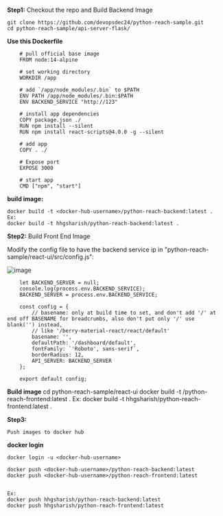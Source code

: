 
**Step1:** Checkout the repo and Build Backend Image

    git clone https://github.com/devopsdec24/python-reach-sample.git
    cd python-reach-sample/api-server-flask/


**Use this Dockerfile**

        # pull official base image
        FROM node:14-alpine
    
        # set working directory
        WORKDIR /app
        
        # add `/app/node_modules/.bin` to $PATH
        ENV PATH /app/node_modules/.bin:$PATH
        ENV BACKEND_SERVICE "http://123"
        
        # install app dependencies
        COPY package.json ./
        RUN npm install --silent
        RUN npm install react-scripts@4.0.0 -g --silent
        
        # add app
        COPY . ./
        
        # Expose port
        EXPOSE 3000
        
        # start app
        CMD ["npm", "start"]


**build image:**
    
    docker build -t <docker-hub-username>/python-reach-backend:latest . 
    Ex: 
    docker build -t hhgsharish/python-reach-backend:latest . 

**Step2:** Build Front End Image

Modify the config file  to have the backend service ip in "python-reach-sample/react-ui/src/config.js":

![image](https://github.com/user-attachments/assets/87414b9a-bddc-4491-8458-f725c7f842c3)

        let BACKEND_SERVER = null;
        console.log(process.env.BACKEND_SERVICE);
        BACKEND_SERVER = process.env.BACKEND_SERVICE;
        
        const config = {
            // basename: only at build time to set, and don't add '/' at end off BASENAME for breadcrumbs, also don't put only '/' use blank('') instead,
            // like '/berry-material-react/react/default'
            basename: '',
            defaultPath: '/dashboard/default',
            fontFamily: `'Roboto', sans-serif`,
            borderRadius: 12,
            API_SERVER: BACKEND_SERVER
        };

        export default config;

**Build image**
    cd python-reach-sample/react-ui
    docker build -t <docker-hub-username>/python-reach-frontend:latest . 
    Ex: 
    docker build -t hhgsharish/python-reach-frontend:latest . 
    
**Step3:** 
    
    Push images to docker hub

**docker login**
    
    docker login -u <docker-hub-username>
    
    docker push <docker-hub-username>/python-reach-backend:latest
    docker push <docker-hub-username>/python-reach-frontend:latest

    
    Ex:
    docker push hhgsharish/python-reach-backend:latest
    docker push hhgsharish/python-reach-frontend:latest
